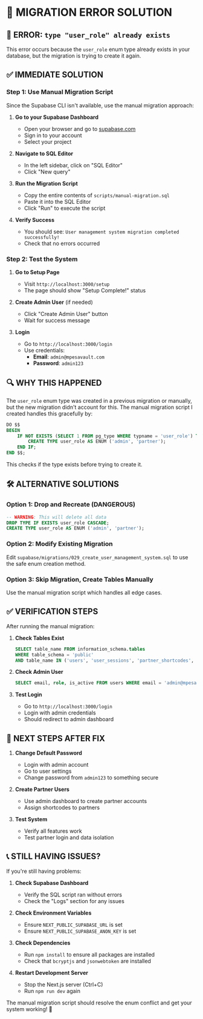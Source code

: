 # 🔧 **MIGRATION ERROR SOLUTION**

## 🚨 **ERROR: `type "user_role" already exists`**

This error occurs because the `user_role` enum type already exists in your database, but the migration is trying to create it again.

## ✅ **IMMEDIATE SOLUTION**

### **Step 1: Use Manual Migration Script**

Since the Supabase CLI isn't available, use the manual migration approach:

1. **Go to your Supabase Dashboard**
   - Open your browser and go to [supabase.com](https://supabase.com)
   - Sign in to your account
   - Select your project

2. **Navigate to SQL Editor**
   - In the left sidebar, click on "SQL Editor"
   - Click "New query"

3. **Run the Migration Script**
   - Copy the entire contents of `scripts/manual-migration.sql`
   - Paste it into the SQL Editor
   - Click "Run" to execute the script

4. **Verify Success**
   - You should see: `User management system migration completed successfully!`
   - Check that no errors occurred

### **Step 2: Test the System**

1. **Go to Setup Page**
   - Visit `http://localhost:3000/setup`
   - The page should show "Setup Complete!" status

2. **Create Admin User** (if needed)
   - Click "Create Admin User" button
   - Wait for success message

3. **Login**
   - Go to `http://localhost:3000/login`
   - Use credentials:
     - **Email**: `admin@mpesavault.com`
     - **Password**: `admin123`

## 🔍 **WHY THIS HAPPENED**

The `user_role` enum type was created in a previous migration or manually, but the new migration didn't account for this. The manual migration script I created handles this gracefully by:

```sql
DO $$ 
BEGIN
    IF NOT EXISTS (SELECT 1 FROM pg_type WHERE typname = 'user_role') THEN
        CREATE TYPE user_role AS ENUM ('admin', 'partner');
    END IF;
END $$;
```

This checks if the type exists before trying to create it.

## 🛠️ **ALTERNATIVE SOLUTIONS**

### **Option 1: Drop and Recreate (DANGEROUS)**
```sql
-- WARNING: This will delete all data
DROP TYPE IF EXISTS user_role CASCADE;
CREATE TYPE user_role AS ENUM ('admin', 'partner');
```

### **Option 2: Modify Existing Migration**
Edit `supabase/migrations/029_create_user_management_system.sql` to use the safe enum creation method.

### **Option 3: Skip Migration, Create Tables Manually**
Use the manual migration script which handles all edge cases.

## ✅ **VERIFICATION STEPS**

After running the manual migration:

1. **Check Tables Exist**
   ```sql
   SELECT table_name FROM information_schema.tables 
   WHERE table_schema = 'public' 
   AND table_name IN ('users', 'user_sessions', 'partner_shortcodes', 'audit_logs');
   ```

2. **Check Admin User**
   ```sql
   SELECT email, role, is_active FROM users WHERE email = 'admin@mpesavault.com';
   ```

3. **Test Login**
   - Go to `http://localhost:3000/login`
   - Login with admin credentials
   - Should redirect to admin dashboard

## 🚀 **NEXT STEPS AFTER FIX**

1. **Change Default Password**
   - Login with admin account
   - Go to user settings
   - Change password from `admin123` to something secure

2. **Create Partner Users**
   - Use admin dashboard to create partner accounts
   - Assign shortcodes to partners

3. **Test System**
   - Verify all features work
   - Test partner login and data isolation

## 📞 **STILL HAVING ISSUES?**

If you're still having problems:

1. **Check Supabase Dashboard**
   - Verify the SQL script ran without errors
   - Check the "Logs" section for any issues

2. **Check Environment Variables**
   - Ensure `NEXT_PUBLIC_SUPABASE_URL` is set
   - Ensure `NEXT_PUBLIC_SUPABASE_ANON_KEY` is set

3. **Check Dependencies**
   - Run `npm install` to ensure all packages are installed
   - Check that `bcryptjs` and `jsonwebtoken` are installed

4. **Restart Development Server**
   - Stop the Next.js server (Ctrl+C)
   - Run `npm run dev` again

The manual migration script should resolve the enum conflict and get your system working! 🎉
